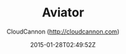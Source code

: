 ---
title: "Aviator"
github: https://github.com/CloudCannon/Aviator-Jekyll-Theme
demo: https://tangerine-lemon.cloudvent.net/
author: CloudCannon (http://cloudcannon.com)
ssg:
  - Jekyll
cms:
  - No Cms
date: 2015-01-28T02:49:52Z
github_branch: master
description: ":droplet: API Documentation template for Jekyll"
stale: true
---